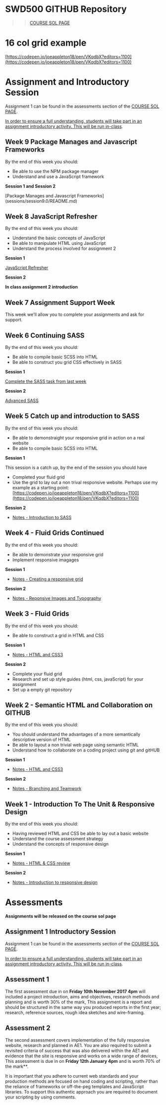 # SWD500 GITHUB Repository 
>> [COURSE SOL PAGE](https://learn.solent.ac.uk/course/view.php?id=26268&section=0)

# 16 col grid example 
[https://codepen.io/joeappleton18/pen/VKqdbX?editors=1100](https://codepen.io/joeappleton18/pen/VKqdbX?editors=1100)

# Assignment and Introductory Session

Assignment 1 can be found in the assessments section of the [COURSE SOL PAGE](https://learn.solent.ac.uk/course/view.php?id=26268&section=0). 

[In order to ensure a full understanding, students will take part in an assignment introductory activity. This will be run in-class](assignment_introduction.md).


## Week 9 Package Manages and Javascript Frameworks

By the end of this week you should:

- Be able to use the NPM package manager 
- Understand and use a JavaScript framework 

**Session 1 and Session 2**

[Package Manages and Javascript Frameworks] (sessions/session9.0/README.md)




## Week 8 JavaScript Refresher 

By the end of this week you should:

- Understand the basic concepts of JavaScript 
- Be able to manipulate HTML using JavaScript
- Understand the process involved for assignment 2 

**Session 1**

[JavaScript Refresher](sessions/session8.1/README.md)


**Session 2** 

**In class assignment 2 introduction**




## Week 7 Assignment Support Week

This week we'll allow you to complete your assignments and ask for support. 


## Week 6 Continuing SASS

By the end of this week you should:

- Be able to compile basic SCSS into HTML
- Be able to construct you grid CSS effectively in SASS

**Session 1**


[Complete the  SASS task from last week](https://github.com/joeappleton18/swd500_2017/blob/master/sessions/session5.1/task.md)

**Session 2**

[Advanced SASS](sessions/session6.2/README.md)





## Week 5 Catch up and introduction to SASS 

By the end of this week you should:

- Be able to demonstraight your responsive grid in action on a real website 
- Be able to compile basic SCSS into HTML

**Session 1**

This session is a catch up, by the end of the session you should have

- Completed your fluid grid 
- Use the grid to lay out a non trival responsive website. Perhaps use my example as a starting point:
[https://codepen.io/joeappleton18/pen/VKqdbX?editors=1100](https://codepen.io/joeappleton18/pen/VKqdbX?editors=1100)


**Session 2**

- [Notes - Introduction to SASS](sessions/session5.1/notes.md)

## Week 4 - Fluid Grids Continued 

By the end of this week you should:

- Be able to demonstrate your responsive grid
- Implement responsive imagages

**Session 1**

- [Notes - Creating a responsive grid](sessions/session4.0/README.md) 

**Session 2**

- [Notes - Reponsive Images and Typography](sessions/session4.1/README.md) 


## Week 3  - Fluid Grids

By the end of this week you should:

- Be able to construct a grid in HTML and CSS


**Session 1**

-  [Notes - HTML and CSS3](sessions/session3.0/README.md) 

**Session 2**

-  Complete your fluid grid 
-  Research and set up style guides (html, css, javaScript) for your assignment 
-  Set up a empty git repository 


## Week 2 - Semantic HTML and Collaboration on GITHUB

By the end of this week you should:

- You should understand the advantages of a more semantically descriptive version of HTML 
- Be able to layout a non trivial web page using semantic HTML
- Understand how to collaborate on a coding project using git and gitHUB


**Session 1**

-  [Notes - HTML and CSS3](sessions/session2.0/README.md) 

**Session 2**

-  [Notes - Branching and Teamwork](sessions/session2.1/README.md)


## Week 1 - Introduction To The Unit & Responsive Design

By the end of this week you should:

- Having reviewed HTML and CSS be able to lay out a basic website
- Understand the course assessment strategy 
- Understand the concepts of responsive design


**Session 1**

-  [Notes - HTML & CSS review](sessions/session1.0/README.md) 

**Session 2**

- [Notes - Introduction to responsive design](sessions/session1.1/README.md) 


# Assessments 

**Assignments will be released on the course sol page**


## Assignment 1 Introductory Session

Assignment 1 can be found in the assessments section of the [COURSE SOL PAGE](https://learn.solent.ac.uk/course/view.php?id=26268&section=0). 

[In order to ensure a full understanding, students will take part in an assignment introductory activity. This will be run in-class](assignment_introduction.md). 



## Assessment 1 


The first assessment due in on **Friday 10th November 2017 4pm** will included a project introduction, aims and objectives, research methods and planning and is worth 30% of the mark, This assignment is a report and should be structured in the same way you produced reports in the first year; research, reference sources, rough idea sketches and wire-framing.

## Assessment 2

The second assessment covers implementation of the fully responsive website, research and planned in AE1. You are also required to submit a revisited criteria of success that was also delivered within the AE1 and evidence that the site is responsive and works on a wide range of devices, This assessment is due in on **Friday 12th January 4pm** and is worth 70% of the mark**.

It is important that you adhere to current web standards and your production methods are focused on hand coding and scripting, rather than the reliance of frameworks or off-the-peg templates and JavaScript libraries. To support this authentic approach you are required to document your scripting by using comments.


